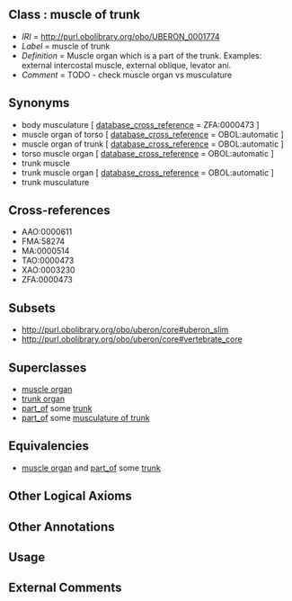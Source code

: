 
## Class : muscle of trunk

 * *IRI* = http://purl.obolibrary.org/obo/UBERON_0001774
 * *Label* = muscle of trunk
 * *Definition* = Muscle organ which is a part of the trunk. Examples: external intercostal muscle, external oblique, levator ani.
 * *Comment* = TODO - check muscle organ vs musculature

## Synonyms

 * body musculature [ [database_cross_reference](../../ef/oboInOwl#hasDbXref.md) = ZFA:0000473 ]
 * muscle organ of torso [ [database_cross_reference](../../ef/oboInOwl#hasDbXref.md) = OBOL:automatic ]
 * muscle organ of trunk [ [database_cross_reference](../../ef/oboInOwl#hasDbXref.md) = OBOL:automatic ]
 * torso muscle organ [ [database_cross_reference](../../ef/oboInOwl#hasDbXref.md) = OBOL:automatic ]
 * trunk muscle
 * trunk muscle organ [ [database_cross_reference](../../ef/oboInOwl#hasDbXref.md) = OBOL:automatic ]
 * trunk musculature

## Cross-references

 * AAO:0000611
 * FMA:58274
 * MA:0000514
 * TAO:0000473
 * XAO:0003230
 * ZFA:0000473

## Subsets

 * http://purl.obolibrary.org/obo/uberon/core#uberon_slim
 * http://purl.obolibrary.org/obo/uberon/core#vertebrate_core

## Superclasses

 * [muscle organ](../../UBERON/30/UBERON_0001630.md)
 * [trunk organ](../../UBERON/77/UBERON_0005177.md)
 * [part_of](../../BFO/50/BFO_0000050.md) some [trunk](../../UBERON/00/UBERON_0002100.md)
 * [part_of](../../BFO/50/BFO_0000050.md) some [musculature of trunk](../../UBERON/79/UBERON_0004479.md)

## Equivalencies

 * [muscle organ](../../UBERON/30/UBERON_0001630.md) and [part_of](../../BFO/50/BFO_0000050.md) some [trunk](../../UBERON/00/UBERON_0002100.md)

## Other Logical Axioms


## Other Annotations


## Usage


## External Comments

